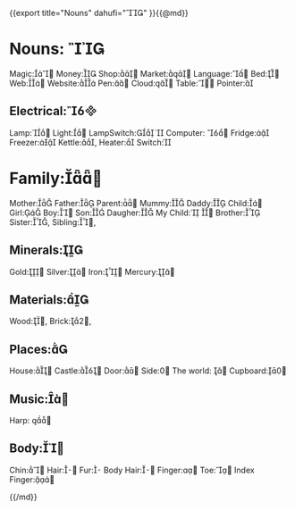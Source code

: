 {{export
title="Nouns"
dahufi=""
}}{{@md}}

Nouns: 
====

Magic:
Money:
Shop:
Market:
Language:
Bed:
Web:
Website:
Pen:
Cloud:
Table:
Pointer:





Electrical:
-----------
Lamp:
Light:
LampSwitch: 
Computer: 
Fridge:
Freezer:
Kettle:,
Heater:
Switch:





Family:
======
Mother:
Father:
Parent:
Mummy:
Daddy:
Child:
Girl:
Boy:
Son:
Daugher:
My Child: 
Brother:
Sister:,
Sibling:,

Minerals:
----------

Gold:
Silver:
Iron:
Mercury:


Materials:
----------
Wood:,
Brick:,



Places:
---------
House:
Castle:
Door:
Side:
The world: 
Cupboard:


Music:
---------

Harp: 



Body:
---------
Chin:
Hair:
Fur:
Body Hair:
Finger:
Toe:
Index Finger:

{{/md}}
